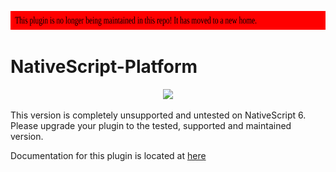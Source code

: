 <a href="https://proplugins.org"><img src="unmaintained.svg" height="30px" width="100%"></a>

# NativeScript-Platform


<p align="center"><a href="https://proplugins.org"><img src="https://proplugins.org/logos/logo.png" width="400"  /></a></p>

This version is completely unsupported and untested on NativeScript 6.  Please upgrade your plugin to the tested, supported and maintained version. 

Documentation for this plugin is located at <a href="https://npm.proplugins.org/-/web/detail/@proplugins/nativescript-platform">here</a>